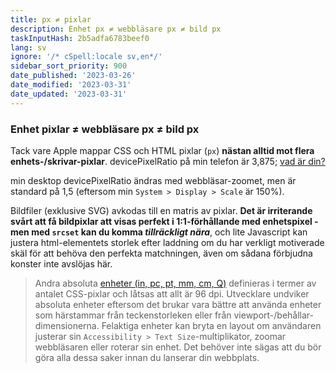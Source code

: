 ```yaml
---
title: px ≠ pixlar
description: Enhet px ≠ webbläsare px ≠ bild px
taskInputHash: 2b5adfa6783beef0
lang: sv
ignore: '/* cSpell:locale sv,en*/'
sidebar_sort_priority: 900
date_published: '2023-03-26'
date_modified: '2023-03-31'
date_updated: '2023-03-31'
---
```

### Enhet pixlar ≠ webbläsare px ≠ bild px

Tack vare Apple mappar CSS och HTML pixlar (`px`) **nästan alltid mot flera enhets-/skrivar-pixlar**. devicePixelRatio på min telefon är 3,875; [vad är din?](https://www.mydevice.io/)

min desktop devicePixelRatio ändras med webbläsar-zoomet, men är standard på 1,5 (eftersom min `System > Display > Scale` är 150%).

Bildfiler (exklusive SVG) avkodas till en matris av pixlar. **Det är irriterande svårt att få bildpixlar att visas perfekt i 1:1-förhållande med enhetspixel - men med `srcset` kan du komma *tillräckligt nära***, och lite Javascript kan justera html-elementets storlek efter laddning om du har verkligt motiverade skäl för att behöva den perfekta matchningen, även om sådana förbjudna konster inte avslöjas här.

> Andra absoluta [enheter (in, pc, pt, mm, cm, Q)](https://developer.mozilla.org/en-US/docs/Web/CSS/length) definieras i termer av antalet CSS-pixlar och låtsas att allt är 96 dpi. Utvecklare undviker absoluta enheter eftersom det brukar vara bättre att använda enheter som härstammar från teckenstorleken eller från viewport-/behållar-dimensionerna. Felaktiga enheter kan bryta en layout om användaren justerar sin `Accessibility > Text Size`-multiplikator, zoomar webbläsaren eller roterar sin enhet. Det behöver inte sägas att du bör göra alla dessa saker innan du lanserar din webbplats.
